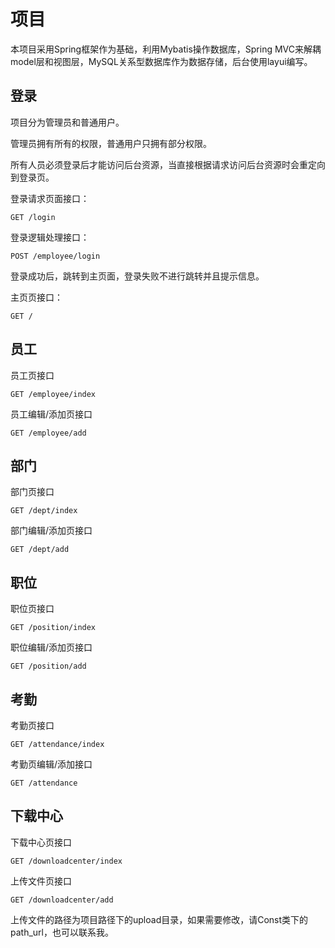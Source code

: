 # 项目

本项目采用Spring框架作为基础，利用Mybatis操作数据库，Spring MVC来解耦model层和视图层，MySQL关系型数据库作为数据存储，后台使用layui编写。

## 登录

项目分为管理员和普通用户。

管理员拥有所有的权限，普通用户只拥有部分权限。

所有人员必须登录后才能访问后台资源，当直接根据请求访问后台资源时会重定向到登录页。

登录请求页面接口：

```
GET /login
```

登录逻辑处理接口：

```
POST /employee/login
```

登录成功后，跳转到主页面，登录失败不进行跳转并且提示信息。

主页页接口：

```
GET /
```

## 员工

员工页接口

```
GET /employee/index
```

员工编辑/添加页接口

```
GET /employee/add
```

## 部门

部门页接口

```
GET /dept/index
```

部门编辑/添加页接口

```
GET /dept/add
```

## 职位

职位页接口

```
GET /position/index
```

职位编辑/添加页接口

```
GET /position/add
```

## 考勤

考勤页接口

```
GET /attendance/index
```

考勤页编辑/添加接口

```
GET /attendance
```

## 下载中心

下载中心页接口

```
GET /downloadcenter/index
```

上传文件页接口

```
GET /downloadcenter/add
```

上传文件的路径为项目路径下的upload目录，如果需要修改，请Const类下的path_url，也可以联系我。